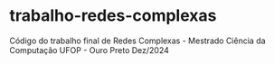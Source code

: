# trabalho-redes-complexas
Código do trabalho final de Redes Complexas - Mestrado Ciência da Computação UFOP - Ouro Preto Dez/2024
